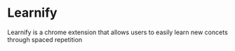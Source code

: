 # Learnify
Learnify is a chrome extension that allows users to easily learn new concets through spaced repetition
